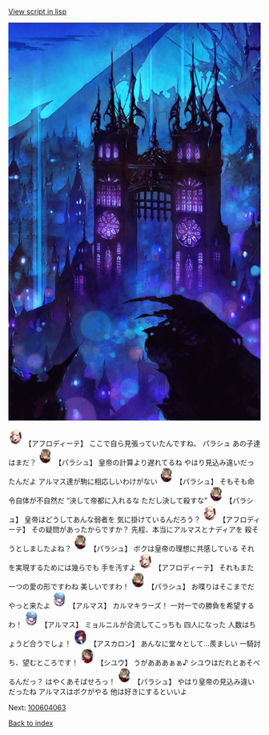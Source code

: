 [View script in lisp](../scripts/100604061.txt)

![300_devil_night02.png](../images/backgrounds/300_devil_night02.png)

<img src="../images/units/3401311.png" alt="3401311.png" height="34"/>
【アフロディーテ】
ここで自ら見張っていたんですね、
パラシュ
あの子達はまだ？

<img src="../images/units/3200411.png" alt="3200411.png" height="34"/>
【パラシュ】
皇帝の計算より遅れてるね
やはり見込み違いだったんだよ
アルマス達が駒に相応しいわけがない

<img src="../images/units/3200411.png" alt="3200411.png" height="34"/>
【パラシュ】
そもそも命令自体が不自然だ
“決して帝都に入れるな
ただし決して殺すな”

<img src="../images/units/3200411.png" alt="3200411.png" height="34"/>
【パラシュ】
皇帝はどうしてあんな弱者を
気に掛けているんだろう？

<img src="../images/units/3401311.png" alt="3401311.png" height="34"/>
【アフロディーテ】
その疑問があったからですか？
先程、本当にアルマスとナディアを
殺そうとしましたよね？

<img src="../images/units/3200411.png" alt="3200411.png" height="34"/>
【パラシュ】
ボクは皇帝の理想に共感している
それを実現するためには幾らでも
手を汚すよ

<img src="../images/units/3401311.png" alt="3401311.png" height="34"/>
【アフロディーテ】
それもまた一つの愛の形ですわね
美しいですわ！

<img src="../images/units/3200411.png" alt="3200411.png" height="34"/>
【パラシュ】
お喋りはそこまでだ
やっと来たよ

<img src="../images/units/3103811.png" alt="3103811.png" height="34"/>
【アルマス】
カルマキラーズ！
一対一での勝負を希望するわ！

<img src="../images/units/3103811.png" alt="3103811.png" height="34"/>
【アルマス】
ミョルニルが合流してこっちも
四人になった
人数はちょうど合うでしょ！

<img src="../images/units/3102311.png" alt="3102311.png" height="34"/>
【アスカロン】
あんなに堂々として…羨ましい
一騎討ち、望むところです！

<img src="../images/units/3201911.png" alt="3201911.png" height="34"/>
【シユウ】
うがあああぁぁ♪
シユウはだれとあそべるんだっ？
はやくあそばせろっ！

<img src="../images/units/3200411.png" alt="3200411.png" height="34"/>
【パラシュ】
やはり皇帝の見込み違いだったね
アルマスはボクがやる
他は好きにするといいよ

Next: [100604063](100604063.md)

[Back to index](index.md)
